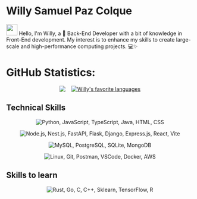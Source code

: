 # Willy Samuel Paz Colque

<p><img src="https://raw.githubusercontent.com/iampavangandhi/iampavangandhi/master/gifs/Hi.gif" 
       width="30px"> Hello, I'm Willy, a 🚀 Back-End Developer with a bit of knowledge in Front-End development. My interest is to enhance my skills to create large-scale and high-performance computing projects. 💻✨</p>

# GitHub Statistics:

<div class="github-stats" align="center" style="display: flex; justify-content: center; align-items: center; gap: 1rem;">
  <a href="https://github.com/willypaz243">
    <img align="center"
        src="https://github-readme-stats.vercel.app/api?username=willypaz243&show_icons=true&hide=contribs&cache_seconds=86400&theme=nord" />
  </a>
  <a href="https://github.com/willypaz243?tab=repositories">
    <img align="center" 
        src="https://github-readme-stats.vercel.app/api/top-langs/?username=willypaz243&layout=compact&show_icons=true&title_color=81a1c0&icon_color=79ff97&text_color=d5dbe6&bg_color=2e3440" 
        alt="Willy's favorite languages" />
  </a>
</div>

<h2>Technical Skills</h2>

<p align="center">
  <img src="https://skillicons.dev/icons?i=python,javascript,typescript,java,html,css&perline=12" alt="Python, JavaScript, TypeScript, Java, HTML, CSS" title="Python, JavaScript, TypeScript, Java, HTML, CSS" />
</p>

<p align="center">
  <img src="https://skillicons.dev/icons?i=nodejs,nestjs,fastapi,flask,django,expressjs,react,vite&perline=12" alt="Node.js, Nest.js, FastAPI, Flask, Django, Express.js, React, Vite" title="Node.js, Nest.js, FastAPI, Flask, Django, Express.js, React, Vite" />
</p>

<p align="center">
  <img src="https://skillicons.dev/icons?i=mysql,postgresql,sqlite,mongodb&perline=12" alt="MySQL, PostgreSQL, SQLite, MongoDB" title="MySQL, PostgreSQL, SQLite, MongoDB" />
</p>

<p align="center">
  <img src="https://skillicons.dev/icons?i=linux,git,postman,vscode,docker,aws&perline=12" alt="Linux, Git, Postman, VSCode, Docker, AWS" title="Linux, Git, Postman, VSCode, Docker, AWS" />
</p>

<h2>Skills to learn</h2>
<p align="center">
  <img src="https://skillicons.dev/icons?i=rust,go,c,cpp,sklearn,tensorflow,r&perline=12" alt="Rust, Go, C, C++, Sklearn, TensorFlow, R" title="Rust, Go, C, C++, Sklearn, TensorFlow, R" />
</p>
